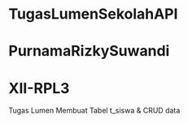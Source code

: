 # TugasLumenSekolahAPI
# PurnamaRizkySuwandi
# XII-RPL3

Tugas Lumen Membuat Tabel t_siswa & CRUD data
